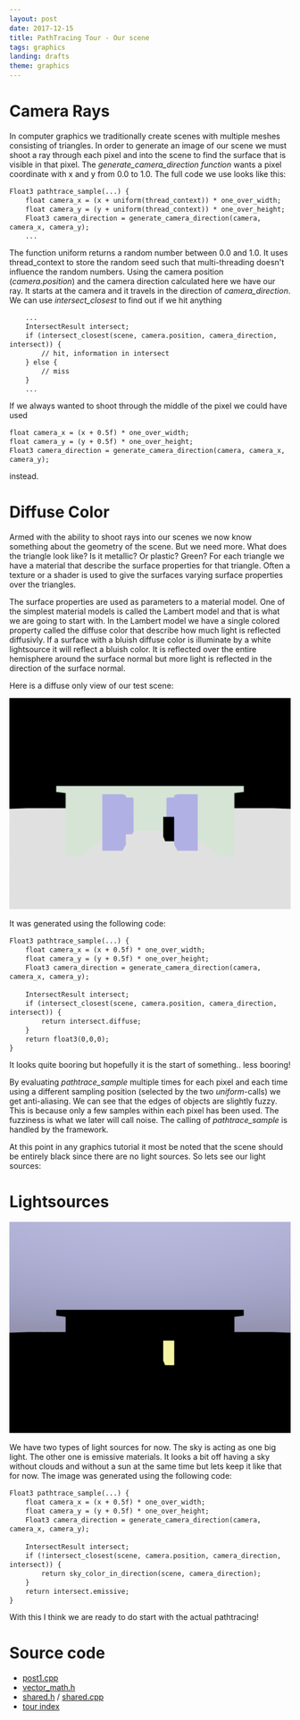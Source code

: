 ```yaml
---
layout: post
date: 2017-12-15
title: PathTracing Tour - Our scene
tags: graphics
landing: drafts
theme: graphics
---
```

# Camera Rays

In computer graphics we traditionally create scenes with multiple meshes consisting of triangles. In order to generate an image of our scene we must shoot a ray through each pixel and into the scene to find the surface that is visible in that pixel. The *generate_camera_direction function* wants a pixel coordinate with x and y from 0.0 to 1.0. The full code we use looks like this:
~~~~~~~~~~~~
Float3 pathtrace_sample(...) {
	float camera_x = (x + uniform(thread_context)) * one_over_width;
	float camera_y = (y + uniform(thread_context)) * one_over_height;
	Float3 camera_direction = generate_camera_direction(camera, camera_x, camera_y);
	...
~~~~~~~~~~~~
The function uniform returns a random number between 0.0 and 1.0. It uses thread_context to store the random seed such that multi-threading doesn't influence the random numbers. Using the camera position (*camera.position*) and the camera direction calculated here we have our ray. It starts at the camera and it travels in the direction of *camera_direction*. We can use *intersect_closest* to find out if we hit anything
~~~~~~~~~~~~
	...
	IntersectResult intersect;
	if (intersect_closest(scene, camera.position, camera_direction, intersect)) {
		// hit, information in intersect
	} else {
		// miss
	}
	...
~~~~~~~~~~~~

If we always wanted to shoot through the middle of the pixel we could have used
~~~~~~~~~~~~
float camera_x = (x + 0.5f) * one_over_width;
float camera_y = (y + 0.5f) * one_over_height;
Float3 camera_direction = generate_camera_direction(camera, camera_x, camera_y);
~~~~~~~~~~~~
instead.

# Diffuse Color

Armed with the ability to shoot rays into our scenes we now know something about the geometry of the scene. But we need more. What does the triangle look like? Is it metallic? Or plastic? Green? For each triangle we have a material that describe the surface properties for that triangle. Often a texture or a shader is used to give the surfaces varying surface properties over the triangles.

The surface properties are used as parameters to a material model. One of the simplest material models is called the Lambert model and that is what we are going to start with. In the Lambert model we have a single colored property called the diffuse color that describe how much light is reflected diffusivly. If a surface with a bluish diffuse color is illuminate by a white lightsource it will reflect a bluish color. It is reflected over the entire hemisphere around the surface normal but more light is reflected in the direction of the surface normal.

Here is a diffuse only view of our test scene:

![Diffuse color of surfaces](images/pathtracing-tour/image1-1.png)

It was generated using the following code:

~~~~~~~~~~~~
Float3 pathtrace_sample(...) {
	float camera_x = (x + 0.5f) * one_over_width;
	float camera_y = (y + 0.5f) * one_over_height;
	Float3 camera_direction = generate_camera_direction(camera, camera_x, camera_y);

	IntersectResult intersect;
	if (intersect_closest(scene, camera.position, camera_direction, intersect)) {
		return intersect.diffuse;
	}
	return float3(0,0,0);
}
~~~~~~~~~~~~
It looks quite booring but hopefully it is the start of something.. less booring!

By evaluating *pathtrace_sample* multiple times for each pixel and each time using a different sampling position (selected by the two *uniform*-calls) we get anti-aliasing. We can see that the edges of objects are slightly fuzzy. This is because only a few samples within each pixel has been used. The fuzziness is what we later will call noise. The calling of *pathtrace_sample* is handled by the framework.

At this point in any graphics tutorial it most be noted that the scene should be entirely black since there are no light sources. So lets see our light sources:

# Lightsources

![Lightsources](images/pathtracing-tour/image1-2.png)

We have two types of light sources for now. The sky is acting as one big light. The other one is emissive materials. It looks a bit off having a sky without clouds and without a sun at the same time but lets keep it like that for now. The image was generated using the following code:
~~~~~~
Float3 pathtrace_sample(...) {
	float camera_x = (x + 0.5f) * one_over_width;
	float camera_y = (y + 0.5f) * one_over_height;
	Float3 camera_direction = generate_camera_direction(camera, camera_x, camera_y);

	IntersectResult intersect;
	if (!intersect_closest(scene, camera.position, camera_direction, intersect)) {
		return sky_color_in_direction(scene, camera_direction);
	}
	return intersect.emissive;
}
~~~~~~
With this I think we are ready to do start with the actual pathtracing!

# Source code

* [post1.cpp](https://github.com/breakin/pathtracer/blob/master/post1/post1.cpp)
* [vector_math.h](https://github.com/breakin/pathtracer/blob/master/shared_code/vector_math.h)
* [shared.h](https://github.com/breakin/pathtracer/blob/master/shared_code/shared.h) / [shared.cpp](https://github.com/breakin/pathtracer/blob/master/shared_code/shared.cpp)
* [tour index](/pathtracing-tour-0)
